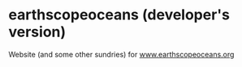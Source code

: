 # earthscopeoceans (developer's version)
Website (and some other sundries) for www.earthscopeoceans.org
